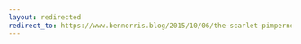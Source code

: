```yaml
---
layout: redirected
redirect_to: https://www.bennorris.blog/2015/10/06/the-scarlet-pimpernel.html
---
```

